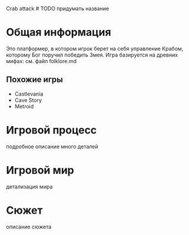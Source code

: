 Crab attack # TODO придумать название

# Общая информация

Это платформер, в котором игрок берет на себя управление Крабом, которому Бог
поручил победить Змея. Игра базируется на древних мифах: см. файл folklore.md

## Похожие игры

* Castlevania
* Cave Story
* Metroid

# Игровой процесс

подробное описание
много деталей

# Игровой мир

детализация мира

# Сюжет 

описание сюжета


